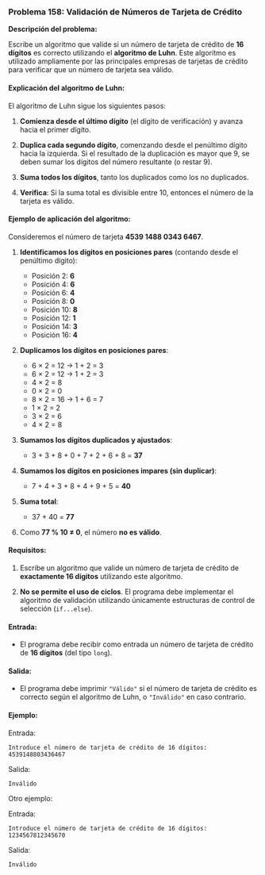 ### **Problema 158: Validación de Números de Tarjeta de Crédito**

**Descripción del problema:**

Escribe un algoritmo que valide si un número de tarjeta de crédito de **16 dígitos** es correcto utilizando el **algoritmo de Luhn**. Este algoritmo es utilizado ampliamente por las principales empresas de tarjetas de crédito para verificar que un número de tarjeta sea válido.

#### Explicación del algoritmo de Luhn:

El algoritmo de Luhn sigue los siguientes pasos:

1. **Comienza desde el último dígito** (el dígito de verificación) y avanza hacia el primer dígito.
   
2. **Duplica cada segundo dígito**, comenzando desde el penúltimo dígito hacia la izquierda. Si el resultado de la duplicación es mayor que 9, se deben sumar los dígitos del número resultante (o restar 9).
   
3. **Suma todos los dígitos**, tanto los duplicados como los no duplicados.

4. **Verifica**: Si la suma total es divisible entre 10, entonces el número de la tarjeta es válido.

#### Ejemplo de aplicación del algoritmo:

Consideremos el número de tarjeta **4539 1488 0343 6467**.

1. **Identificamos los dígitos en posiciones pares** (contando desde el penúltimo dígito):
   - Posición 2: **6**
   - Posición 4: **6**
   - Posición 6: **4**
   - Posición 8: **0**
   - Posición 10: **8**
   - Posición 12: **1**
   - Posición 14: **3**
   - Posición 16: **4**

2. **Duplicamos los dígitos en posiciones pares**:
   - 6 × 2 = 12 → 1 + 2 = 3
   - 6 × 2 = 12 → 1 + 2 = 3
   - 4 × 2 = 8
   - 0 × 2 = 0
   - 8 × 2 = 16 → 1 + 6 = 7
   - 1 × 2 = 2
   - 3 × 2 = 6
   - 4 × 2 = 8

3. **Sumamos los dígitos duplicados y ajustados**:
   - 3 + 3 + 8 + 0 + 7 + 2 + 6 + 8 = **37**

4. **Sumamos los dígitos en posiciones impares (sin duplicar)**:
   - 7 + 4 + 3 + 8 + 4 + 9 + 5 = **40**

5. **Suma total**:
   - 37 + 40 = **77**

6. Como **77 % 10 ≠ 0**, el número **no es válido**.

#### Requisitos:

1. Escribe un algoritmo que valide un número de tarjeta de crédito de **exactamente 16 dígitos** utilizando este algoritmo.

2. **No se permite el uso de ciclos**. El programa debe implementar el algoritmo de validación utilizando únicamente estructuras de control de selección (`if...else`).

#### Entrada:

- El programa debe recibir como entrada un número de tarjeta de crédito de **16 dígitos** (del tipo `long`).

#### Salida:

- El programa debe imprimir `"Válido"` si el número de tarjeta de crédito es correcto según el algoritmo de Luhn, o `"Inválido"` en caso contrario.

#### Ejemplo:

Entrada:
```
Introduce el número de tarjeta de crédito de 16 dígitos: 
4539148803436467
```

Salida:
```
Inválido
```

Otro ejemplo:

Entrada:
```
Introduce el número de tarjeta de crédito de 16 dígitos: 
1234567812345670
```

Salida:
```
Inválido
```
